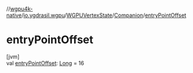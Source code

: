 //[wgpu4k-native](../../../../index.md)/[io.ygdrasil.wgpu](../../index.md)/[WGPUVertexState](../index.md)/[Companion](index.md)/[entryPointOffset](entry-point-offset.md)

# entryPointOffset

[jvm]\
val [entryPointOffset](entry-point-offset.md): [Long](https://kotlinlang.org/api/core/kotlin-stdlib/kotlin/-long/index.html) = 16